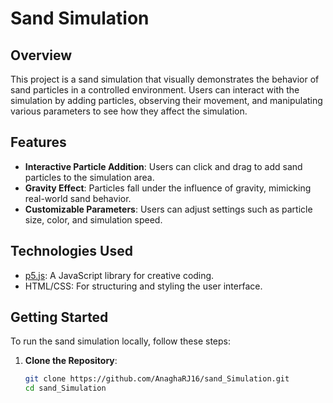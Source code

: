 # Sand Simulation

## Overview

This project is a sand simulation that visually demonstrates the behavior of sand particles in a controlled environment. Users can interact with the simulation by adding particles, observing their movement, and manipulating various parameters to see how they affect the simulation.

## Features

- **Interactive Particle Addition**: Users can click and drag to add sand particles to the simulation area.
- **Gravity Effect**: Particles fall under the influence of gravity, mimicking real-world sand behavior.
- **Customizable Parameters**: Users can adjust settings such as particle size, color, and simulation speed.

## Technologies Used

- [p5.js](https://p5js.org/): A JavaScript library for creative coding.
- HTML/CSS: For structuring and styling the user interface.

## Getting Started

To run the sand simulation locally, follow these steps:

1. **Clone the Repository**:
   ```bash
   git clone https://github.com/AnaghaRJ16/sand_Simulation.git
   cd sand_Simulation

